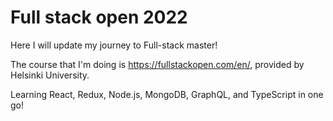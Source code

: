 # Full stack open 2022
Here I will update my journey to Full-stack master!

The course that I'm doing is https://fullstackopen.com/en/, provided by Helsinki University.


Learning React, Redux, Node.js, MongoDB, GraphQL, and TypeScript in one go!
